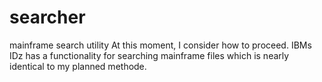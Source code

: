 # searcher
mainframe search utility
At this moment, I consider how to proceed. IBMs IDz has a functionality for searching
mainframe files which is nearly identical to my planned methode.
